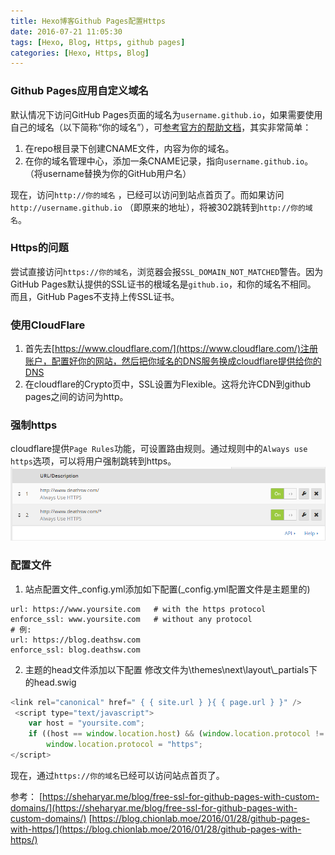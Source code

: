 ```yaml
---
title: Hexo博客Github Pages配置Https
date: 2016-07-21 11:05:30
tags: [Hexo, Blog, Https, github pages]
categories: [Hexo, Https, Blog]
---
```

### Github Pages应用自定义域名
默认情况下访问GitHub Pages页面的域名为`username.github.io`，如果需要使用自己的域名（以下简称“你的域名”），可[参考官方的帮助文档](https://help.github.com/articles/using-a-custom-domain-with-github-pages/)，其实非常简单：
1. 在repo根目录下创建CNAME文件，内容为你的域名。
2. 在你的域名管理中心，添加一条CNAME记录，指向`username.github.io`。（将username替换为你的GitHub用户名）

现在，访问`http://你的域名` ，已经可以访问到站点首页了。而如果访问`http://username.github.io` （即原来的地址），将被302跳转到`http://你的域名`。
<!--more-->
### Https的问题
尝试直接访问`https://你的域名`，浏览器会报`SSL_DOMAIN_NOT_MATCHED`警告。因为GitHub Pages默认提供的SSL证书的根域名是`github.io`，和你的域名不相同。
而且，GitHub Pages不支持上传SSL证书。
### 使用CloudFlare
1. 首先去[https://www.cloudflare.com/](https://www.cloudflare.com/)注册账户，配置好你的网站，然后把你域名的DNS服务换成cloudflare提供给你的DNS
2. 在cloudflare的Crypto页中，SSL设置为Flexible。这将允许CDN到github pages之间的访问为http。

### 强制https
cloudflare提供`Page Rules`功能，可设置路由规则。通过规则中的`Always use https`选项，可以将用户强制跳转到https。
![pagerule](pagerule.png)
### 配置文件
1. 站点配置文件_config.yml添加如下配置(_config.yml配置文件是主题里的)
```url
url: https://www.yoursite.com   # with the https protocol
enforce_ssl: www.yoursite.com   # without any protocol
# 例:
url: https://blog.deathsw.com
enforce_ssl: blog.deathsw.com
```
2. 主题的head文件添加以下配置
  修改文件为\themes\next\layout\\_partials下的head.swig
```js
<link rel="canonical" href=" { { site.url } }{ { page.url } }" />
 <script type="text/javascript">
    var host = "yoursite.com";
    if ((host == window.location.host) && (window.location.protocol != "https:"))
        window.location.protocol = "https";
</script>
```
现在，通过`https://你的域名`已经可以访问站点首页了。

参考：
[https://sheharyar.me/blog/free-ssl-for-github-pages-with-custom-domains/](https://sheharyar.me/blog/free-ssl-for-github-pages-with-custom-domains/)
[https://blog.chionlab.moe/2016/01/28/github-pages-with-https/](https://blog.chionlab.moe/2016/01/28/github-pages-with-https/)